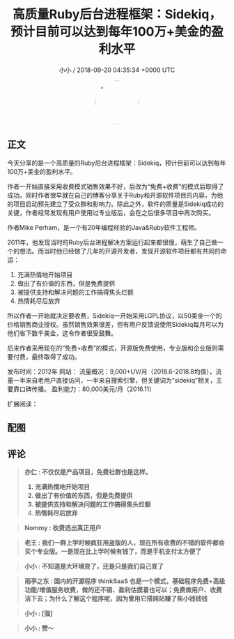 <h1 align="center">高质量Ruby后台进程框架：Sidekiq，预计目前可以达到每年100万&#43;美金的盈利水平</h1>
<p align="center">
    <a>小小 / 2018-09-20 04:35:34 &#43;0000 UTC</a>
</p>

<div align="center">
    <img src="https://images.zsxq.com/FqJETMd11eiK85RFbTPRtoG5QYxK?e=1590940799&amp;token=kIxbL07-8jAj8w1n4s9zv64FuZZNEATmlU_Vm6zD:H6UajWFKcHQPgpL_rSpAkKn0ado=" width="100" height="100" style="border:1px solid;border-radius:50%; color:#ffffff"/>
</div>

## 正文

<div>
 

今天分享的是一个高质量的Ruby后台进程框架：Sidekiq，预计目前可以达到每年100万&#43;美金的盈利水平。

作者一开始直接采用收费模式销售效果不好，后改为“免费&#43;收费”的模式后取得了成功。同时作者很早就在自己的博客分享关于Ruby和开源软件项目的内容，为他的项目启动预先建立了受众群和影响力。除此之外，软件的质量是Sidekiq成功的关键，作者经常发现有用户使用过专业版后，会在之后很多项目中再次购买。

作者Mike Perham，是一个有20年编程经验的Java&amp;Ruby软件工程师。

2011年，他发现当时的Ruby后台进程解决方案运行起来都很慢，萌生了自己做一个的想法。而当时他已经做了几年的开源开发者，发现开源软件项目都有共同的命运：

1. 充满热情地开始项目
2. 做出了有价值的东西，但是免费提供
3. 被提供支持和解决问题的工作搞得焦头烂额
4. 热情耗尽后放弃

所以作者一开始就决定要收费，Sidekiq一开始采用LGPL协议，以50美金一个的价格销售商业授权。虽然销售效果很差，但有用户反馈说使用Sidekiq每月可以为他们省下数千美金，这令作者很受鼓舞。

后来作者采用现在的“免费&#43;收费”的模式，开源版免费使用，专业版和企业版则需要付费，最终取得了成功。

发布时间：2012年
网站：
流量概况：9,000&#43;UV/月（2018.6-2018.8均值），流量一半来自老用户直接访问，一半来自搜索引擎，但关键词为“sidekiq”相关，主要靠口碑传播。
盈利能力：80,000美元/月（2016.11）

扩展阅读：

</div>

## 配图
<div class="image" align="center">

</div>

## 评论

<div align="left">
<div>

<blockquote >
<span> <strong>亦仁 : 不仅仅是产品项目，免费社群也是这样。 

1. 充满热情地开始项目
2. 做出了有价值的东西，但是免费提供
3. 被提供支持和解决问题的工作搞得焦头烂额
4. 热情耗尽后放弃 </strong></span>
</blockquote>

<blockquote >
<span> <strong>Nommy : 收费选出真正用户 </strong></span>
</blockquote>

<blockquote >
<span> <strong>老王 : 我们一群上学时候疯狂用盗版的人，现在所有收费的不错的软件都会买个专业版。一是现在比上学时候有钱了，而是手机支付太方便了 </strong></span>
</blockquote>

<blockquote >
<span> <strong>小小 : 不知道是大环境变了，还是只是我们自己变了 </strong></span>
</blockquote>

<blockquote >
<span> <strong>雨亭之东 : 国内的开源程序 thinkSaaS 也是一个模式，基础程序免费&#43;高级功能/增值服务收费，做的还不错、盈利估摸着也可以；免费做用户、收费活下去；为什么了解这个程序呢，因为曾用它搭网站赚了些小钱钱钱 </strong></span>
</blockquote>

<blockquote >
<span> <strong>小小 : [强] </strong></span>
</blockquote>

<blockquote >
<span> <strong>小小 : 赞～ </strong></span>
</blockquote>

</div>
</div>
